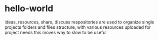 # hello-world
ideas, resources, share, discuss
respositories are used to organize single projects
folders and files structure, with various resources uploaded for project needs
this moves way to slow to be useful
